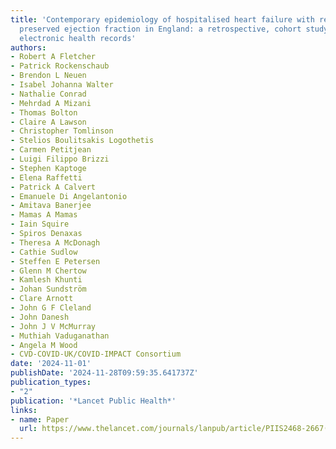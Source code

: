 ```yaml
---
title: 'Contemporary epidemiology of hospitalised heart failure with reduced versus
  preserved ejection fraction in England: a retrospective, cohort study of whole-population
  electronic health records'
authors:
- Robert A Fletcher
- Patrick Rockenschaub
- Brendon L Neuen
- Isabel Johanna Walter
- Nathalie Conrad
- Mehrdad A Mizani
- Thomas Bolton
- Claire A Lawson
- Christopher Tomlinson
- Stelios Boulitsakis Logothetis
- Carmen Petitjean
- Luigi Filippo Brizzi
- Stephen Kaptoge
- Elena Raffetti
- Patrick A Calvert
- Emanuele Di Angelantonio
- Amitava Banerjee
- Mamas A Mamas
- Iain Squire
- Spiros Denaxas
- Theresa A McDonagh
- Cathie Sudlow
- Steffen E Petersen
- Glenn M Chertow
- Kamlesh Khunti
- Johan Sundström
- Clare Arnott
- John G F Cleland
- John Danesh
- John J V McMurray
- Muthiah Vaduganathan
- Angela M Wood
- CVD-COVID-UK/COVID-IMPACT Consortium
date: '2024-11-01'
publishDate: '2024-11-28T09:59:35.641737Z'
publication_types:
- "2"
publication: '*Lancet Public Health*'
links:
- name: Paper
  url: https://www.thelancet.com/journals/lanpub/article/PIIS2468-2667(24)00215-9/fulltext
---
```


